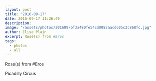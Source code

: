 ```yaml
---
layout: post
title: "2016-09-17"
date: 2016-09-17 11:26:49
description: 
image: "/assets/photos/201609/bf3a480fe54cd0082aacdc05c3c868fc.jpg"
author: Elise Plain
excerpt: Rose(s) from #Eros
tags: 
  - photos
  - all
---
```


Rose(s) from #Eros
<p></p>
Picadilly Circus